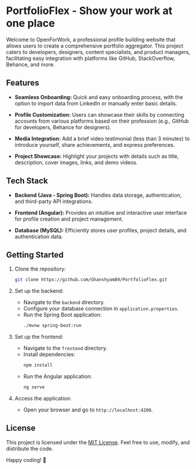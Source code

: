 # PortfolioFlex -  Show your work at one place

Welcome to OpenForWork, a professional profile building website that allows users to create a comprehensive portfolio aggregator. This project caters to developers, designers, content specialists, and product managers, facilitating easy integration with platforms like GitHub, StackOverflow, Behance, and more.

## Features

- **Seamless Onboarding:** Quick and easy onboarding process, with the option to import data from LinkedIn or manually enter basic details.

- **Profile Customization:** Users can showcase their skills by connecting accounts from various platforms based on their profession (e.g., GitHub for developers, Behance for designers).

- **Media Integration:** Add a brief video testimonial (less than 3 minutes) to introduce yourself, share achievements, and express preferences.

- **Project Showcase:** Highlight your projects with details such as title, description, cover images, links, and demo videos.

## Tech Stack

- **Backend (Java - Spring Boot):** Handles data storage, authentication, and third-party API integrations.
  
- **Frontend (Angular):** Provides an intuitive and interactive user interface for profile creation and project management.

- **Database (MySQL):** Efficiently stores user profiles, project details, and authentication data.

## Getting Started

1. Clone the repository:
   ```bash
   git clone https://github.com/Ghanshyam89/PortfolioFlex.git
   ```

2. Set up the backend:
   - Navigate to the `backend` directory.
   - Configure your database connection in `application.properties`.
   - Run the Spring Boot application:
     ```bash
     ./mvnw spring-boot:run
     ```

3. Set up the frontend:
   - Navigate to the `frontend` directory.
   - Install dependencies:
     ```bash
     npm install
     ```
   - Run the Angular application:
     ```bash
     ng serve
     ```

4. Access the application:
   - Open your browser and go to `http://localhost:4200`.

## License

This project is licensed under the [MIT License](LICENSE). Feel free to use, modify, and distribute the code.

Happy coding! 🚀
